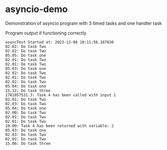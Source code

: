 # asyncio-demo
Demonstration of asyncio program with 3 timed tasks and one handler task

Program output if functioning correctly
```
asyncTest Started at: 2023-12-06 10:11:56.187838
02.02: Do task Two
02.02: Do task Two
05.05: Do task one
02.01: Do task Two
02.01: Do task Two
05.03: Do task one
02.02: Do task Two
02.01: Do task Two
02.02: Do task Two
05.04: Do task one
15.12: Do task three
1701857531.3: Task 4 has been called with input 1
02.01: Do task Two
02.03: Do task Two
05.04: Do task one
02.00: Do task Two
02.01: Do task Two
02.01: Do task Two
10.00: Task 4 has been returned with variable: 2
05.03: Do task one
02.03: Do task Two
02.02: Do task Two
15.06: Do task three
```

